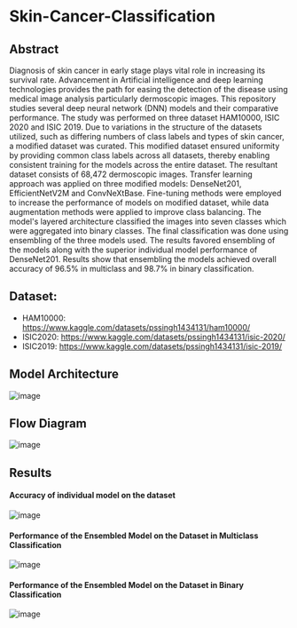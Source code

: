 # Skin-Cancer-Classification

## Abstract
Diagnosis of skin cancer in early stage plays vital role in increasing its survival rate. Advancement in Artificial intelligence
and deep learning technologies provides the path for easing the detection of the disease using medical image analysis
particularly dermoscopic images. This repository studies several deep neural network (DNN) models and their comparative
performance. The study was performed on three dataset HAM10000, ISIC 2020 and ISIC 2019. Due to variations in the
structure of the datasets utilized, such as differing numbers of class labels and types of skin cancer, a modified dataset was
curated. This modified dataset ensured uniformity by providing common class labels across all datasets, thereby enabling
consistent training for the models across the entire dataset. The resultant dataset consists of 68,472 dermoscopic images.
Transfer learning approach was applied on three modified models: DenseNet201, EfficientNetV2M and ConvNeXtBase.
Fine-tuning methods were employed to increase the performance of models on modified dataset, while data augmentation
methods were applied to improve class balancing. The model's layered architecture classified the images into seven classes
which were aggregated into binary classes. The final classification was done using ensembling of the three models used.
The results favored ensembling of the models along with the superior individual model performance of DenseNet201.
Results show that ensembling the models achieved overall accuracy of 96.5% in multiclass and 98.7% in binary classification.

## Dataset:
- HAM10000: https://www.kaggle.com/datasets/pssingh1434131/ham10000/
- ISIC2020: https://www.kaggle.com/datasets/pssingh1434131/isic-2020/
- ISIC2019: https://www.kaggle.com/datasets/pssingh1434131/isic-2019/

## Model Architecture
![image](https://github.com/pssingh1434131/Skin-Cancer-Classification/assets/97393064/626af3e5-fe2d-4c7e-a9f4-518985a8c4f2)

## Flow Diagram
![image](https://github.com/pssingh1434131/Skin-Cancer-Classification/assets/97393064/d1dcb6f3-374b-4582-9b97-2bd40ea90fd3)

## Results

#### Accuracy of individual model on the dataset
![image](https://github.com/pssingh1434131/Skin-Cancer-Classification/assets/97393064/82ee0b51-59a8-496a-bf39-b53a5c17a0c7)

#### Performance of the Ensembled Model on the Dataset in Multiclass Classification
![image](https://github.com/pssingh1434131/Skin-Cancer-Classification/assets/97393064/f4ad7772-efe3-4207-853d-3649398e95b7)

#### Performance of the Ensembled Model on the Dataset in Binary Classification
![image](https://github.com/pssingh1434131/Skin-Cancer-Classification/assets/97393064/df4d17cb-0b72-466f-8274-2cecdb88df7d)
